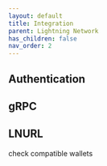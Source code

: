 ```yaml
---
layout: default
title: Integration
parent: Lightning Network
has_children: false
nav_order: 2
---
```


## Authentication

## gRPC

## LNURL
check compatible wallets
